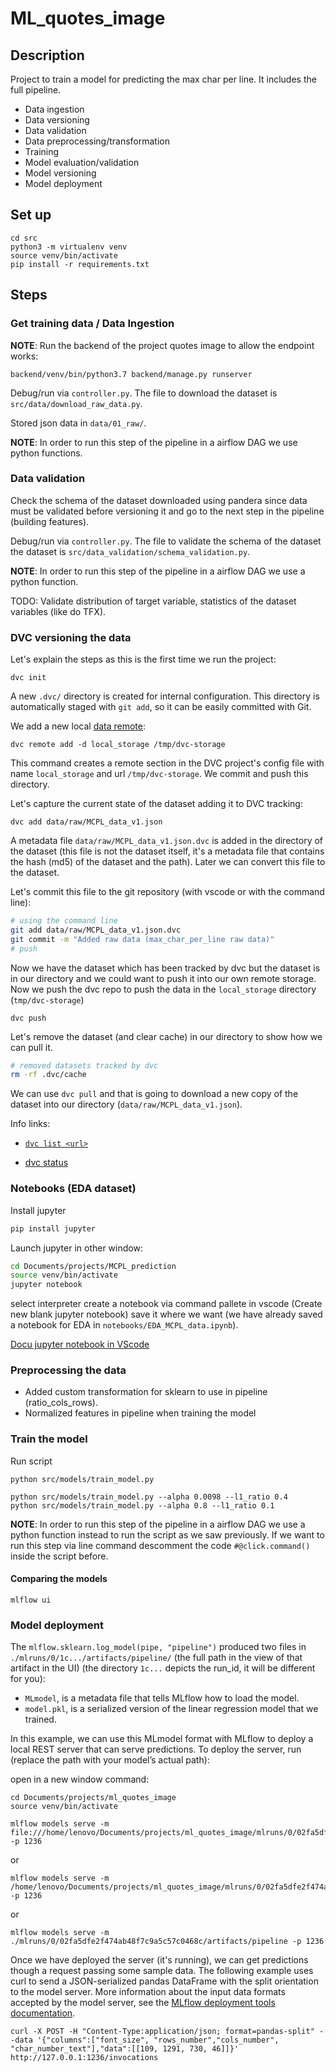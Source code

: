 ML_quotes_image
==============================

## Description

Project to train a model for predicting the max char per line. It includes the full pipeline.
- Data ingestion
- Data versioning
- Data validation
- Data preprocessing/transformation
- Training
- Model evaluation/validation
- Model versioning
- Model deployment


## Set up

```
cd src
python3 -m virtualenv venv
source venv/bin/activate
pip install -r requirements.txt
```


## Steps

### Get training data / Data Ingestion

**NOTE**: Run the backend of the project quotes image to allow the endpoint works:
```
backend/venv/bin/python3.7 backend/manage.py runserver
```

Debug/run via `controller.py`. The file to download the dataset is `src/data/download_raw_data.py`.

Stored json data in `data/01_raw/`.

**NOTE**: In order to run this step of the pipeline in a airflow DAG we use python functions.

### Data validation

Check the schema of the dataset downloaded using pandera since data must be validated before versioning it and go to the next step in the pipeline (building features).

Debug/run via `controller.py`. The file to validate the schema of the dataset the dataset is `src/data_validation/schema_validation.py`.

**NOTE**: In order to run this step of the pipeline in a airflow DAG we use a python function.

TODO: Validate distribution of target variable, statistics of the dataset variables (like do TFX).

### DVC versioning the data
Let's explain the steps as this is the first time we run the project:

`dvc init`

A new `.dvc/` directory is created for internal configuration. This directory is automatically staged with `git add`, so it can be easily committed with Git.

We add a new local [data remote](https://dvc.org/doc/command-reference/remote/add):

```
dvc remote add -d local_storage /tmp/dvc-storage
```
This command creates a remote section in the DVC project's config file with name `local_storage` and url `/tmp/dvc-storage`. We commit and push this directory.

Let's capture the current state of the dataset adding it to DVC tracking:
```
dvc add data/raw/MCPL_data_v1.json
```

A metadata file `data/raw/MCPL_data_v1.json.dvc` is added in the directory of the dataset (this file is not the dataset itself, it's a metadata file that contains the hash (md5) of the dataset and the path). Later we can convert this file to the dataset.

Let's commit this file to the git repository (with vscode or with the command line):

```bash
# using the command line
git add data/raw/MCPL_data_v1.json.dvc
git commit -m "Added raw data (max_char_per_line raw data)"
# push
```

Now we have the dataset which has been tracked by dvc but the dataset is in our directory and we could want to push it into our own remote storage. Now we push the dvc repo to push the data in the `local_storage` directory (`tmp/dvc-storage`)

```
dvc push
```

Let's remove the dataset (and clear cache) in our directory to show how we can pull it.

```bash
# removed datasets tracked by dvc
rm -rf .dvc/cache
```

We can use `dvc pull` and that is going to download a new copy of the dataset into our directory (`data/raw/MCPL_data_v1.json`).

Info links:

- [`dvc list <url>`](https://dvc.org/doc/command-reference/list)

- [dvc status](https://dvc.org/doc/command-reference/status)



### Notebooks (EDA dataset)

Install jupyter
```bash
pip install jupyter
```

Launch jupyter in other window:
```bash
cd Documents/projects/MCPL_prediction
source venv/bin/activate
jupyter notebook
```
select interpreter
create a notebook via command pallete in vscode (Create new blank jupyter notebook) save it where we want (we have already saved a notebook for EDA in `notebooks/EDA_MCPL_data.ipynb`).

[Docu jupyter notebook in VScode](https://code.visualstudio.com/docs/python/jupyter-support#_save-your-jupyter-notebook) 

### Preprocessing the data

- Added custom transformation for sklearn to use in pipeline (ratio_cols_rows).
- Normalized features in pipeline when training the model


### Train the model

Run script

```
python src/models/train_model.py
```

```
python src/models/train_model.py --alpha 0.0098 --l1_ratio 0.4
python src/models/train_model.py --alpha 0.8 --l1_ratio 0.1
```

**NOTE**: In order to run this step of the pipeline in a airflow DAG we use a python function instead to run the script as we saw previously. If we want to run this step via line command descomment the code `#@click.command()` inside the script before.

#### Comparing the models

`mlflow ui`

### Model deployment

The `mlflow.sklearn.log_model(pipe, "pipeline")` produced two files in `./mlruns/0/1c.../artifacts/pipeline/` (the full path in the view of that artifact in the UI) (the directory `1c...` depicts the run_id, it will be different for you):

- `MLmodel`, is a metadata file that tells MLflow how to load the model.
- `model.pkl`, is a serialized version of the linear regression model that we trained.

In this example, we can use this MLmodel format with MLflow to deploy a local REST server that can serve predictions. To deploy the server, run (replace the path with your model’s actual path):

open in a new window command:
```
cd Documents/projects/ml_quotes_image
source venv/bin/activate
```
```
mlflow models serve -m file:///home/lenovo/Documents/projects/ml_quotes_image/mlruns/0/02fa5dfe2f474ab48f7c9a5c57c0468c/artifacts/pipeline -p 1236
```
or
```
mlflow models serve -m /home/lenovo/Documents/projects/ml_quotes_image/mlruns/0/02fa5dfe2f474ab48f7c9a5c57c0468c/artifacts/pipeline -p 1236
```


or
```
mlflow models serve -m ./mlruns/0/02fa5dfe2f474ab48f7c9a5c57c0468c/artifacts/pipeline -p 1236
```
Once we have deployed the server (it's running), we can get predictions though a request passing some sample data. The following example uses curl to send a JSON-serialized pandas DataFrame with the split orientation to the model server. More information about the input data formats accepted by the model server, see the [MLflow deployment tools documentation](https://www.mlflow.org/docs/latest/models.html#local-model-deployment).

```
curl -X POST -H "Content-Type:application/json; format=pandas-split" --data '{"columns":["font_size", "rows_number","cols_number", "char_number_text"],"data":[[109, 1291, 730, 46]]}' http://127.0.0.1:1236/invocations

```

